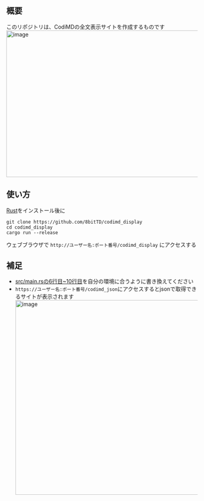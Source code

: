 ## 概要

このリポジトリは、CodiMDの全文表示サイトを作成するものです
<img width="929" height="385" alt="image" src="https://github.com/user-attachments/assets/e70c9b44-a85f-4668-8664-f5237b4f10c2" />

## 使い方
[Rust](https://rust-lang.org/ja/tools/install/)をインストール後に
```Shell
git clone https://github.com/8bitTD/codimd_display
cd codimd_display
cargo run --release
```
ウェブブラウザで `http://ユーザー名:ポート番号/codimd_display` にアクセスする
## 補足
* [src/main.rsの6行目~10行目](https://github.com/8bitTD/codimd_display/blob/b3dddab2c82fcbb31527d3496588a8899fd447a1/src/main.rs#L6-L10)を自分の環境に合うように書き換えてください
* `https://ユーザー名:ポート番号/codimd_json`にアクセスするとjsonで取得できるサイトが表示されます
  <img width="861" height="511" alt="image" src="https://github.com/user-attachments/assets/08b71cdb-629d-4f1c-bb46-7eb0f4b75f5a" />


